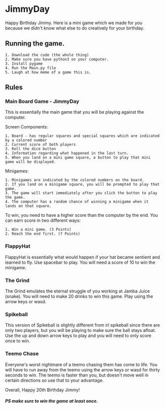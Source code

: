 # JimmyDay
Happy Birthday Jimmy. Here is a mini game which we made for you because we didn't know what else to do creatively for your birthday. 

## Running the game.
    1. Download the code (the whole thing) 
    2. Make sure you have python3 on your computer.
    3. Install pygame
    4. Run the Main.py file
    5. Laugh at how meme of a game this is.

## Rules
### Main Board Game - JimmyDay
This is essentially the main game that you will be playing against the computer. 

Screen Components:

    1. Board - has regular squares and special squares which are indicated by a colored number
    2. Current score of both players 
    3. Roll the dice button
    4. Information regarding what happened in the last turn. 
    5. When you land on a mini game square, a button to play that mini game will be displayed. 
    
Minigames:

    1. Minigames are indicated by the colored numbers on the board. 
    2. If you land on a minigame square, you will be prompted to play that game. 
    3. The game will start immediately after you click the button to play the game. 
    4. The computer has a random chance of winning a minigame when it lands on that square. 

To win, you need to have a higher score than the computer by the end. You can earn score in two different ways:

    1. Win a mini game. (3 Points)
    2. Reach the end first. (7 Points)
    
### FlappyHat
FlappyHat is essentially what would happen if your hat became sentient and learned to fly. Use spacebar to play. You will need a score of 10 to win the minigame. 
    
### The Grind
The Grind emulates the eternal struggle of you working at Jamba Juice (snake). You will need to make 20 drinks to win this game. Play using the arrow keys or wasd.

### Spikeball
This version of Spikeball is slightly different from irl spikeball since there are only two players, but you will be playing to make sure the ball stays afloat. Use the up and down arrow keys to play and you will need to only score once to win. 

### Teemo Chase
Everyone's worst nightmare of a teemo chasing them has come to life. You will have to run away from the teemo using the arrow keys or wasd for thirty seconds to win. The teemo is faster than you, but doesn't move well in certain directions so use that to your advantage.


Overall, Happy 20th Birthday Jimmy! 

##### PS make sure to win the game at least once. 
